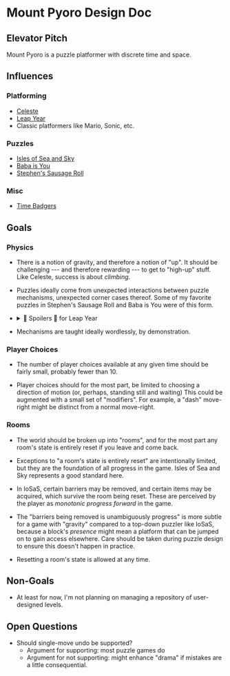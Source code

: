 # Mount Pyoro Design Doc

## Elevator Pitch

Mount Pyoro is a puzzle platformer with discrete time and space.

## Influences

### Platforming

- [Celeste](https://store.steampowered.com/app/504230/Celeste/)
- [Leap Year](https://store.steampowered.com/app/2951770/Leap_Year/)
- Classic platformers like Mario, Sonic, etc.

### Puzzles

- [Isles of Sea and Sky](https://store.steampowered.com/app/1233070/Isles_of_Sea_and_Sky/)
- [Baba is You](https://store.steampowered.com/app/736260/Baba_Is_You/)
- [Stephen's Sausage Roll](https://store.steampowered.com/app/353540/Stephens_Sausage_Roll/)

### Misc

- [Time Badgers](https://github.com/gwillen/timebadgers)

## Goals

### Physics

- There is a notion of gravity, and therefore a notion of "up". It
  should be challenging --- and therefore rewarding --- to get to
  "high-up" stuff. Like Celeste, success is about *climbing*.

- Puzzles ideally come from unexpected interactions between puzzle
  mechanisms, unexpected corner cases thereof. Some of my favorite
  puzzles in Stephen's Sausage Roll and Baba is You were of this form.

- <details>
    <summary>🚨 Spoilers 🚨 for Leap Year</summary>

    Leap Year's treatment of fall damage is especially relevant to
    this point: player's *expect* monotonicity in that if falling from
    height X kills them, then surely falling from height 2X will as
    well. I find Leap Year's violation of this assumption very clever.

  </details>

- Mechanisms are taught ideally wordlessly, by demonstration.

### Player Choices

- The number of player choices available at any given time should be
  fairly small, probably fewer than 10.

- Player choices should for the most part, be limited to choosing a
  direction of motion (or, perhaps, standing still and waiting) This
  could be augmented with a small set of "modifiers". For example, a
  "dash" move-right might be distinct from a normal move-right.

### Rooms

- The world should be broken up into "rooms", and for the most part
  any room's state is entirely reset if you leave and come back.

- Exceptions to "a room's state is entirely reset" are intentionally
  limited, but they are the foundation of all progress in the game.
  Isles of Sea and Sky represents a good standard here.

- In IoSaS, certain barriers may be removed, and certain items may be acquired,
  which survive the room being reset. These are perceived by the player as
 *monotonic progress forward* in the game.

- The "barriers being removed is unambiguously progress" is more subtle for
  a game with "gravity" compared to a top-down puzzler like IoSaS, because
  a block's *presence* might mean a platform that can be jumped on to
  gain access elsewhere. Care should be taken during puzzle design
  to ensure this doesn't happen in practice.

- Resetting a room's state is allowed at any time.

## Non-Goals

- At least for now, I'm not planning on managing a repository of user-designed levels.

## Open Questions

- Should single-move undo be supported?
    - Argument for supporting: most puzzle games do
    - Argument for not supporting: might enhance "drama" if mistakes are a little consequential.
